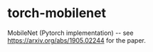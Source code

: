 # torch-mobilenet
MobileNet (Pytorch implementation) -- see https://arxiv.org/abs/1905.02244 for the paper.
